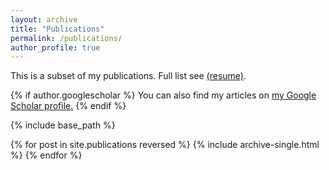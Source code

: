 ```yaml
---
layout: archive
title: "Publications"
permalink: /publications/
author_profile: true
---
```

This is a subset of my publications. Full list see [(resume)](http://luoluo-l.github.io/files/resume_lll_aug_2022.pdf). 

{% if author.googlescholar %}
  You can also find my articles on <u><a href="{{author.googlescholar}}">my Google Scholar profile</a>.</u>
{% endif %}

{% include base_path %}

{% for post in site.publications reversed %}
  {% include archive-single.html %}
{% endfor %}
